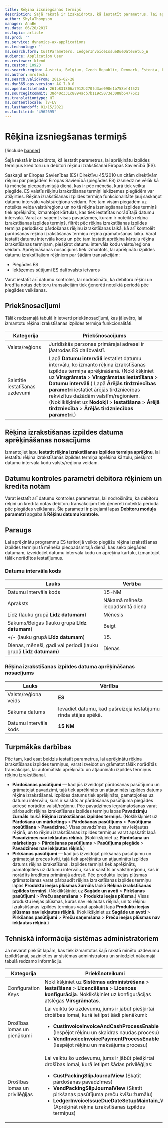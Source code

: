 ```yaml
---
title: Rēķina izsniegšanas termiņš
description: Šajā rakstā ir izskaidrots, kā iestatīt parametrus, lai aprēķinātu izpildes termiņus kreditoru un debitori rēķinu izrakstīšanai Eiropas Savienībā (ES).
author: ShylaThompson
manager: AnnBe
ms.date: 06/20/2017
ms.topic: article
ms.prod: ''
ms.service: dynamics-ax-applications
ms.technology: ''
ms.search.form: CustParameters, LedgerInvoiceIssueDueDateSetup_W
audience: Application User
ms.reviewer: kfend
ms.custom: 10923
ms.search.region: Austria, Belgium, Czech Republic, Denmark, Estonia, Finland, France, Germany, Hungary, Iceland, Italy, Latvia, Lithuania, Netherlands, Poland, Spain, Sweden, United Kingdom
ms.author: mrolecki
ms.search.validFrom: 2016-02-28
ms.dyn365.ops.version: AX 7.0.0
ms.openlocfilehash: 261b831806a7912b270fd3ae098e1b758ef4f521
ms.sourcegitcommit: 38d40c331c8894acb7b119c5073e3088b54776c1
ms.translationtype: HT
ms.contentlocale: lv-LV
ms.lasthandoff: 01/15/2021
ms.locfileid: "4962695"
---
```

# <a name="invoice-issue-deadline"></a>Rēķina izsniegšanas termiņš

[!include [banner](../includes/banner.md)]

Šajā rakstā ir izskaidrots, kā iestatīt parametrus, lai aprēķinātu izpildes termiņus kreditoru un debitori rēķinu izrakstīšanai Eiropas Savienībā (ES).

Saskaņā ar Eiropas Savienības (ES) Direktīvu 45/2010 un citām direktīvām rēķinu par piegādēm Eiropas Savienībā (piegādes ES) izsniedz ne vēlāk kā tā mēneša piecpadsmitajā dienā, kas ir pēc mēneša, kurā tiek veikta piegāde. ES valstīs rēķinu izrakstīšanas termiņi iekšzemes piegādēm var atšķirties. Rēķina izrakstīšanas izpildes termiņa funkcionalitāte ļauj saskaņot datumu intervālu valsts/reģiona veidam. Pēc tam visām piegādēm uz noteikta veida valsti/reģionu un no tā rēķina izsniegšanas izpildes termiņš tiek aprēķināts, izmantojot kārtulas, kas tiek iestatītas norādītajā datumu intervālā. Varat arī saņemt visas pavadzīmes, kurām ir noteikts rēķina izrakstīšanas izpildes termiņš, filtrēt pēc rēķina izrakstīšanas izpildes termiņa periodisko pārdošanas rēķinu izrakstīšanas laikā, kā arī kontrolēt pārdošanas rēķina izrakstīšanas termiņu rēķina grāmatošanas laikā. Varat iestatīt datumu intervāla kodu un pēc tam iestatīt aprēķina kārtulu rēķina izrakstīšanas termiņam, piešķirot datumu intervāla kodu valsts/reģiona veidam. Aprēķināšanas nosacījums tiek izmantots, lai aprēķinātu izpildes datumu izrakstītajiem rēķiniem par šādām transakcijām:

-   Piegādes ES
-   Iekšzemes sūtījumi ES dalībvalsts ietvaros

Varat iestatīt arī datumu kontroles, lai nodrošinātu, ka debitoru rēķini un kredīta notas debitoru transakcijām tiek ģenerēti noteiktā periodā pēc piegādes veikšanas.

## <a name="prerequisites"></a>Priekšnosacījumi
Tālāk redzamajā tabulā ir ietverti priekšnosacījumi, kas jāievēro, lai izmantotu rēķina izrakstīšanas izpildes termiņa funkcionalitāti.

| Kategorija            | Priekšnosacījums                                                                                                                                                                                                                                                                                                                                                                             |
|---------------------|------------------------------------------------------------------------------------------------------------------------------------------------------------------------------------------------------------------------------------------------------------------------------------------------------------------------------------------------------------------------------------------|
| Valsts/reģions      | Juridiskās personas primārajai adresei ir jāatrodas ES dalībvalstī.                                                                                                                                                                                                                                                                                                                    |
| Saistītie iestatīšanas uzdevumi | Lapā **Datumu intervāli** iestatiet datumu intervālu, ko izmanto rēķina izrakstīšanas izpildes termiņa aprēķināšanā. (Noklikšķiniet uz **Virsgrāmata** &gt; **Virsgrāmatas iestatīšana** &gt; **Datumu intervāli**.) Lapā **Ārējās tirdzniecības parametri** iestatiet ārējās tirdzniecības rekvizītus dažādām valstīm/reģioniem. (Noklikšķiniet uz **Nodokļi** &gt; **Iestatīšana** &gt; **Ārējā tirdzniecība** &gt; **Ārējās tirdzniecības parametri**.) |

## <a name="invoice-issue-due-date-calculation-rule"></a>Rēķina izrakstīšanas izpildes datuma aprēķināšanas nosacījums
Izmantojiet lapu **Iestatīt rēķina izrakstīšanas izpildes termiņa aprēķinu**, lai iestatītu rēķina izrakstīšanas izpildes termiņa aprēķina kārtulu, piešķirot datumu intervāla kodu valsts/reģiona veidam.

## <a name="date-control-parameters-for-customer-invoices-and-credit-notes"></a>Datumu kontroles parametri debitora rēķiniem un kredīta notām
Varat iestatīt arī datumu kontroles parametrus, lai nodrošinātu, ka debitoru rēķini un kredīta notas debitoru transakcijām tiek ģenerēti noteiktā periodā pēc piegādes veikšanas. Šie parametri ir pieejami lapas **Debitoru moduļa parametri** apgabalā **Rēķinu datumu kontrole**.

## <a name="example"></a>Paraugs
Lai aprēķinātu programmu ES teritorijā veikto piegāžu rēķina izrakstīšanas izpildes termiņu tā mēneša piecpadsmitajā dienā, kas seko piegādes datumam, izveidojiet datumu intervāla kodu un aprēķina kārtulu, izmantojot tālāk norādītos iestatījumus.

### <a name="date-interval-code"></a>Datumu intervāla kods

| Lauks                                                           | Vērtība                           |
|-----------------------------------------------------------------|---------------------------------|
| Datumu intervāla kods                                              | 15-NM                           |
| Apraksts                                                     | Nākamā mēneša iecpadsmitā diena |
| Līdz (lauku grupā **Līdz datumam**)                         | Mēnesis                           |
| Sākums/Beigas (lauku grupā **Līdz datumam**)                      | Beigt                             |
| +/- (lauku grupā **Līdz datumam**)                            | 15.                              |
| Dienas, mēneši, gadi vai periodi (lauku grupā **Līdz datumam**) | Dienas                            |

### <a name="invoice-issue-due-date-calculation-rule"></a>Rēķina izrakstīšanas izpildes datuma aprēķināšanas nosacījums

| Lauks               | Vērtība                                                     |
|---------------------|-----------------------------------------------------------|
| Valsts/reģiona veids | **ES**                                                    |
| Sākuma datums          | Ievadiet datumu, kad pašreizējā iestatījumu rinda stājas spēkā. |
| Datumu intervāla kods  | **15 NM**                                                 |

## <a name="next-steps"></a>Turpmākās darbības
Pēc tam, kad esat beidzis iestatīt parametrus, lai aprēķinātu rēķina izrakstīšanas izpildes termiņus, varat izveidot un grāmatot tālāk norādītās transakcijas, lai automātiski aprēķinātu un atjauninātu izpildes termiņus rēķinu izrakstīšanai.

-   **Pārdošanas pasūtījumi** — kad jūs izveidojat pārdošanas pasūtījumu un grāmatojat pavadzīmi, tajā tiek aprēķināts un atjaunināts izpildes datums rēķina izrakstīšanai. Izpildes datums tiek aprēķināts, pamatojoties uz datumu intervālu, kurš ir saistīts ar pārdošanas pasūtījuma piegādes adresē norādīto valsti/reģionu. Pēc pavadzīmes iegrāmatošanas varat pārbaudīt rēķina izrakstīšanas izpildes termiņu lapas **Pavadzīmju žurnāls** laukā **Rēķina izrakstīšanas izpildes termiņš**. (Noklikšķiniet uz **Pārdošana un mārketings** &gt; **Pārdošanas pasūtījums** &gt; **Pasūtījuma nosūtīšana** &gt; **Pavadzīme**.) Visas pavadzīmes, kuras nav iekļautas rēķinā, un to rēķinu izrakstīšanas izpildes termiņus varat apskatīt lapā **Pavadzīmes nav iekļautas rēķinā**. (Noklikšķiniet uz **Pārdošana un mārketings** &gt; **Pārdošanas pasūtījums** &gt; **Pasūtījuma piegāde** &gt; **Pavadzīmes nav iekļautas rēķinā**.)
-   **Pirkšanas pasūtījumi** — kad jūs izveidojat pirkšanas pasūtījumu un grāmatojat preces kvīti, tajā tiek aprēķināts un atjaunināts izpildes datums rēķina izrakstīšanai. Izpildes termiņš tiek aprēķināts, pamatojoties uz datumu intervālu, kas ir saistīts ar valsti/reģionu, kas ir norādīts kreditora primārajā adresē. Pēc produktu ieejas plūsmas grāmatošanas varat pārbaudīt rēķina izrakstīšanas izpildes termiņu lapas **Produktu ieejas plūsmas žurnāls** laukā **Rēķina izrakstīšanas izpildes termiņš**. (Noklikšķiniet uz **Sagāde un avoti** &gt; **Pirkšanas pasūtījumi** &gt; **Preču saņemšana** &gt; **Produktu ieejas plūsma**.) Visas produktu ieejas plūsmas, kuras nav iekļautas rēķinā, un to rēķinu izrakstīšanas izpildes termiņus varat apskatīt lapā **Produktu ieejas plūsmas nav iekļautas rēķinā**. (Noklikšķiniet uz **Sagāde un avoti** &gt; **Pirkšanas pasūtījumi** &gt; **Preču saņemšana** &gt; **Preču ieejas plūsmas nav iekļautas rēķinā**.)

## <a name="technical-information-for-system-administrators"></a>Tehniskā informācija sistēmas administratoriem
Ja nevarat piekļūt lapām, kas tiek izmantotas šajā rakstā minēto uzdevumu izpildīšanai, sazinieties ar sistēmas administratoru un sniedziet nākamajā tabulā redzamo informāciju.

<table>
<colgroup>
<col width="50%" />
<col width="50%" />
</colgroup>
<thead>
<tr class="header">
<th>Kategorija</th>
<th>Priekšnoteikumi</th>
</tr>
</thead>
<tbody>
<tr class="odd">
<td>Configuration Keys</td>
<td>Noklikšķiniet uz <strong>Sistēmas administrēšana</strong> &gt; <strong>Iestatīšana</strong> &gt; <strong>Licencēšana</strong> &gt; <strong>Licences konfigurācija</strong>. Noklikšķiniet uz konfigurācijas atslēgas <strong>Virsgrāmatas</strong>.</td>
</tr>
<tr class="even">
<td>Drošības lomas un pienākumi</td>
<td>Lai veiktu šo uzdevumu, jums ir jābūt piešķirtai drošības lomai, kurā ietilpst šādi pienākumi:
<ul>
<li><strong>CustInvoiceInvoiceAndCashProcessEnable</strong> (Iespējot rēķinu un skaidras naudas procesu)</li>
<li><strong>VendInvoiceInvoicePaymentProcessEnable</strong> (Iespējot rēķinu un maksājuma procesu)</li>
</ul></td>
</tr>
<tr class="odd">
<td>Drošības lomas un privilēģijas</td>
<td>Lai veiktu šo uzdevumu, jums ir jābūt piešķirtai drošības lomai, kurā ietilpst šādas privilēģijas:
<ul>
<li><strong>CustPackingSlipJournalView</strong> (Skatīt pārdošanas pavadzīmes)</li>
<li><strong>VendPackingSlipJournalView</strong> (Skatīt pirkšanas pasūtījuma preču kvīšu žurnālu)</li>
<li><strong>LedgerInvoiceIssueDueDateSetupMaintain_W</strong> (Aprēķināt rēķina izrakstīšanas izpildes termiņus)</li>
</ul></td>
</tr>
</tbody>
</table>





